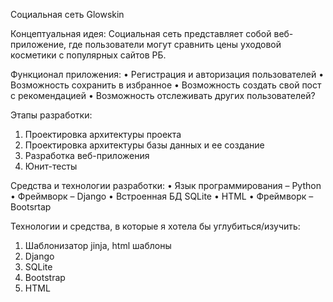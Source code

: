 Социальная сеть Glowskin

Концептуальная идея:
Социальная сеть представляет собой веб-приложение, где пользователи могут сравнить цены уходовой косметики с популярных сайтов РБ.

Функционал приложения:
•	Регистрация и авторизация пользователей
•	Возможность сохранить в избранное
•	Возможность создать свой пост с рекомендацией
•	Возможность отслеживать других пользователей?

Этапы разработки:
1.	Проектировка архитектуры проекта
2.	Проектировка архитектуры базы данных и ее создание
3.	Разработка веб-приложения
4.	Юнит-тесты

Средства и технологии разработки:
•	Язык программирования – Python
•	Фреймворк – Django
•	Встроенная БД SQLite
•	HTML
•	Фреймворк – Bootsrtap 

Технологии и средства, в которые я хотела бы углубиться/изучить:
1.	Шаблонизатор jinja, html шаблоны
2.	Django
3.	SQLite
4.	Bootstrap
5.	HTML
